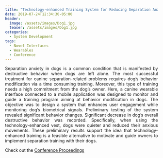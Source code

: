 ```yaml
---
title: "Technology-enhanced Training System for Reducing Separation Anxiety in Dogs"
date: 2019-07-24T12:34:30-05:00
header:
  image: /assets/images/Dog1.jpg
  teaser: /assets/images/Dog1.jpg
categories:
  - System Development
tags:
  - Novel Interfaces
  - Wearables
  - Conference
---
```

<div style="text-align: justify"> 

Separation anxiety in dogs is a common condition that is manifested by destructive behavior when dogs are left alone. The most successful treatment for canine separation-related problems requires dog’s behavior modification via a time consuming training. Moreover, this type of training needs a high commitment from the dog’s owner. Here, a canine wearable interface connected to a mobile application was designed to monitor and guide a training program aiming at behavior modification in dogs. The objective was to design a system that enhances user engagement while monitoring dog’s biometrical signals. Preliminary testing of the system revealed significant behavior changes. Significant decrease in dog’s overall destructive behavior was recorded. Specifically, when using the technology-enhanced vest, dogs were quieter and reduced their anxious movements. These preliminary results support the idea that technology-enhanced training is a feasible alternative to motivate and guide owners to implement separation training with their dogs.

</div>

Check out the [Conference Proceedings][URL] 

[URL]: https://link.springer.com/chapter/10.1007/978-3-030-23525-3_58
